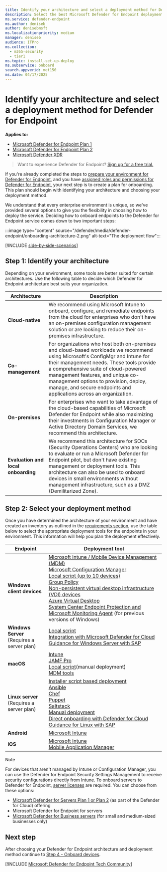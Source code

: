 ```yaml
---
title: Identify your architecture and select a deployment method for Defender for Endpoint
description: Select the best Microsoft Defender for Endpoint deployment strategy for your environment.
ms.service: defender-endpoint
ms.author: deniseb
author: denisebmsft
ms.localizationpriority: medium
manager: deniseb
audience: ITPro
ms.collection: 
  - m365-security
  - tier1
ms.topic: install-set-up-deploy
ms.subservice: onboard
search.appverid: met150
ms.date: 04/17/2025
---
```


# Identify your architecture and select a deployment method for Defender for Endpoint

**Applies to:**

- [Microsoft Defender for Endpoint Plan 1](microsoft-defender-endpoint.md)
- [Microsoft Defender for Endpoint Plan 2](microsoft-defender-endpoint.md)
- [Microsoft Defender XDR](/defender-xdr)

> Want to experience Defender for Endpoint? [Sign up for a free trial.](https://go.microsoft.com/fwlink/p/?linkid=2225630)

If you're already completed the steps to [prepare your environment for Defender for Endpoint](production-deployment.md), and you have [assigned roles and permissions for Defender for Endpoint](prepare-deployment.md), your next step is to create a plan for onboarding. This plan should begin with identifying your architecture and choosing your deployment method.

We understand that every enterprise environment is unique, so we've provided several options to give you the flexibility in choosing how to deploy the service. Deciding how to onboard endpoints to the Defender for Endpoint service comes down to two important steps:

:::image type="content" source="/defender/media/defender-endpoint/onboarding-architecture-2.png" alt-text="The deployment flow":::

[!INCLUDE [side-by-side-scenarios](includes/side-by-side-scenarios.md)]

## Step 1: Identify your architecture

Depending on your environment, some tools are better suited for certain architectures. Use the following table to decide which Defender for Endpoint architecture best suits your organization.

|Architecture |Description |
|---|---|
|**Cloud-native**| We recommend using Microsoft Intune to onboard, configure, and remediate endpoints from the cloud for enterprises who don't have an on-premises configuration management solution or are looking to reduce their on-premises infrastructure. |
|**Co-management**| For organizations who host both on-premises and cloud-based workloads we recommend using Microsoft's ConfigMgr and Intune for their management needs. These tools provide a comprehensive suite of cloud-powered management features, and unique co-management options to provision, deploy, manage, and secure endpoints and applications across an organization. |
|**On-premises**|For enterprises who want to take advantage of the cloud-based capabilities of Microsoft Defender for Endpoint while also maximizing their investments in Configuration Manager or Active Directory Domain Services, we recommend this architecture.|
|**Evaluation and local onboarding**|We recommend this architecture for SOCs (Security Operations Centers) who are looking to evaluate or run a Microsoft Defender for Endpoint pilot, but don't have existing management or deployment tools. This architecture can also be used to onboard devices in small environments without management infrastructure, such as a DMZ (Demilitarized Zone).|

## Step 2: Select your deployment method

Once you have determined the architecture of your environment and have created an inventory as outlined in the [requirements section](mde-planning-guide.md#requirements), use the table below to select the appropriate deployment tools for the endpoints in your environment. This information will help you plan the deployment effectively.

|Endpoint|Deployment tool|
|---|---|
| **Windows client devices** |[Microsoft Intune / Mobile Device Management (MDM)](configure-endpoints-mdm.md) <br/>[Microsoft Configuration Manager](configure-endpoints-sccm.md)<br/>[Local script (up to 10 devices)](configure-endpoints-script.md)<br/>[Group Policy](configure-endpoints-gp.md)<br/>[Non-persistent virtual desktop infrastructure (VDI) devices](configure-endpoints-vdi.md)<br/>[Azure Virtual Desktop](onboard-windows-multi-session-device.md)<br/>[System Center Endpoint Protection and Microsoft Monitoring Agent](onboard-downlevel.md) (for previous versions of Windows) |
|**Windows Server** <br/>(Requires a server plan) | [Local script](configure-endpoints-script.md)<br/>[Integration with Microsoft Defender for Cloud](azure-server-integration.md)<br/>[Guidance for Windows Server with SAP](mde-sap-windows-server.md) |
|**macOS**| [Intune](mac-install-with-intune.md)<br/>[JAMF Pro](mac-install-with-jamf.md) <br/>[Local script](mac-install-manually.md)(manual deployment) <br/>[MDM tools](mac-install-with-other-mdm.md)|
|**Linux server**<br/>(Requires a server plan)|[Installer script based deployment](linux-installer-script.md)<br/>[Ansible](linux-install-with-ansible.md)<br/>[Chef](linux-deploy-defender-for-endpoint-with-chef.md)<br/>[Puppet](linux-install-with-puppet.md) <br/>[Saltstack](linux-install-with-saltack.md)<br/>[Manual deployment](linux-install-manually.md)<br/>[Direct onboarding with Defender for Cloud](/azure/defender-for-cloud/onboard-machines-with-defender-for-endpoint)<br/>[Guidance for Linux with SAP](mde-linux-deployment-on-sap.md)|
|**Android**|[Microsoft Intune](android-intune.md)|
|**iOS**|[Microsoft Intune](ios-install.md) <br/> [Mobile Application Manager](ios-install-unmanaged.md) |

> [!NOTE]
> For devices that aren't managed by Intune or Configuration Manager, you can use the Defender for Endpoint Security Settings Management to receive security configurations directly from Intune.
> To onboard servers to Defender for Endpoint, [server licenses](/office365/servicedescriptions/microsoft-365-service-descriptions/microsoft-365-tenantlevel-services-licensing-guidance/microsoft-365-security-compliance-licensing-guidance#microsoft-defender-for-endpoint) are required. You can choose from these options:
>
> - [Microsoft Defender for Servers Plan 1 or Plan 2](/azure/defender-for-cloud/defender-for-servers-overview) (as part of the Defender for Cloud) offering
> - Microsoft Defender for Endpoint for servers
> - [Microsoft Defender for Business servers](/defender-business/get-defender-business#how-to-get-microsoft-defender-for-business-servers) (for small and medium-sized businesses only)


## Next step

After choosing your Defender for Endpoint architecture and deployment method continue to [Step 4 - Onboard devices](onboarding.md).

[!INCLUDE [Microsoft Defender for Endpoint Tech Community](../includes/defender-mde-techcommunity.md)]
